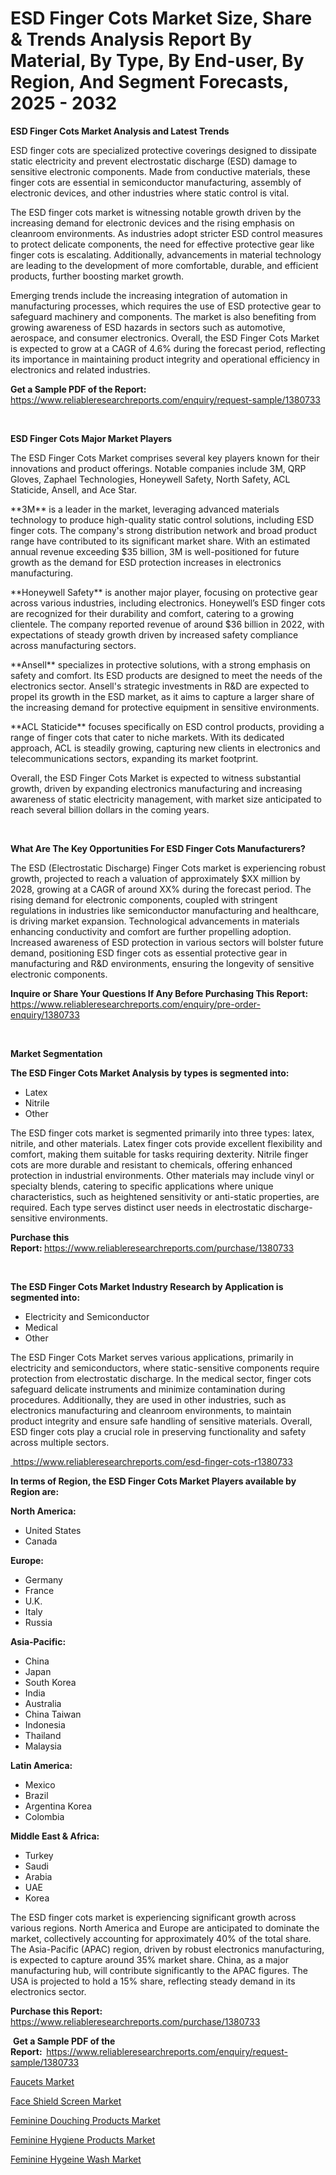 <p><h1>ESD Finger Cots Market Size, Share & Trends Analysis Report By Material, By Type, By End-user, By Region, And Segment Forecasts, 2025 - 2032</h1></p><p><strong>ESD Finger Cots Market Analysis and Latest Trends</strong></p>
<p><p>ESD finger cots are specialized protective coverings designed to dissipate static electricity and prevent electrostatic discharge (ESD) damage to sensitive electronic components. Made from conductive materials, these finger cots are essential in semiconductor manufacturing, assembly of electronic devices, and other industries where static control is vital. </p><p>The ESD finger cots market is witnessing notable growth driven by the increasing demand for electronic devices and the rising emphasis on cleanroom environments. As industries adopt stricter ESD control measures to protect delicate components, the need for effective protective gear like finger cots is escalating. Additionally, advancements in material technology are leading to the development of more comfortable, durable, and efficient products, further boosting market growth.</p><p>Emerging trends include the increasing integration of automation in manufacturing processes, which requires the use of ESD protective gear to safeguard machinery and components. The market is also benefiting from growing awareness of ESD hazards in sectors such as automotive, aerospace, and consumer electronics. Overall, the ESD Finger Cots Market is expected to grow at a CAGR of 4.6% during the forecast period, reflecting its importance in maintaining product integrity and operational efficiency in electronics and related industries.</p></p>
<p><strong>Get a Sample PDF of the Report:&nbsp;</strong> <a href="https://www.reliableresearchreports.com/enquiry/request-sample/1380733?utm_campaign=8&utm_medium=2&utm_source=Github&utm_content=ia&utm_term=05042025&utm_id=esd-finger-cots">https://www.reliableresearchreports.com/enquiry/request-sample/1380733</a></p>
<p>&nbsp;</p>
<p><strong>ESD Finger Cots Major Market Players</strong></p>
<p><p>The ESD Finger Cots Market comprises several key players known for their innovations and product offerings. Notable companies include 3M, QRP Gloves, Zaphael Technologies, Honeywell Safety, North Safety, ACL Staticide, Ansell, and Ace Star.</p><p>**3M** is a leader in the market, leveraging advanced materials technology to produce high-quality static control solutions, including ESD finger cots. The company's strong distribution network and broad product range have contributed to its significant market share. With an estimated annual revenue exceeding $35 billion, 3M is well-positioned for future growth as the demand for ESD protection increases in electronics manufacturing.</p><p>**Honeywell Safety** is another major player, focusing on protective gear across various industries, including electronics. Honeywell’s ESD finger cots are recognized for their durability and comfort, catering to a growing clientele. The company reported revenue of around $36 billion in 2022, with expectations of steady growth driven by increased safety compliance across manufacturing sectors.</p><p>**Ansell** specializes in protective solutions, with a strong emphasis on safety and comfort. Its ESD products are designed to meet the needs of the electronics sector. Ansell's strategic investments in R&D are expected to propel its growth in the ESD market, as it aims to capture a larger share of the increasing demand for protective equipment in sensitive environments.</p><p>**ACL Staticide** focuses specifically on ESD control products, providing a range of finger cots that cater to niche markets. With its dedicated approach, ACL is steadily growing, capturing new clients in electronics and telecommunications sectors, expanding its market footprint.</p><p>Overall, the ESD Finger Cots Market is expected to witness substantial growth, driven by expanding electronics manufacturing and increasing awareness of static electricity management, with market size anticipated to reach several billion dollars in the coming years.</p></p>
<p>&nbsp;</p>
<p><strong>What Are The Key Opportunities For ESD Finger Cots Manufacturers?</strong></p>
<p><p>The ESD (Electrostatic Discharge) Finger Cots market is experiencing robust growth, projected to reach a valuation of approximately $XX million by 2028, growing at a CAGR of around XX% during the forecast period. The rising demand for electronic components, coupled with stringent regulations in industries like semiconductor manufacturing and healthcare, is driving market expansion. Technological advancements in materials enhancing conductivity and comfort are further propelling adoption. Increased awareness of ESD protection in various sectors will bolster future demand, positioning ESD finger cots as essential protective gear in manufacturing and R&D environments, ensuring the longevity of sensitive electronic components.</p></p>
<p><strong>Inquire or Share Your Questions If Any Before Purchasing This Report:</strong> <a href="https://www.reliableresearchreports.com/enquiry/pre-order-enquiry/1380733?utm_campaign=8&utm_medium=2&utm_source=Github&utm_content=ia&utm_term=05042025&utm_id=esd-finger-cots">https://www.reliableresearchreports.com/enquiry/pre-order-enquiry/1380733</a></p>
<p>&nbsp;</p>
<p><strong>Market Segmentation</strong></p>
<p><strong>The ESD Finger Cots Market Analysis by types is segmented into:</strong></p>
<p><ul><li>Latex</li><li>Nitrile</li><li>Other</li></ul></p>
<p><p>The ESD finger cots market is segmented primarily into three types: latex, nitrile, and other materials. Latex finger cots provide excellent flexibility and comfort, making them suitable for tasks requiring dexterity. Nitrile finger cots are more durable and resistant to chemicals, offering enhanced protection in industrial environments. Other materials may include vinyl or specialty blends, catering to specific applications where unique characteristics, such as heightened sensitivity or anti-static properties, are required. Each type serves distinct user needs in electrostatic discharge-sensitive environments.</p></p>
<p><strong>Purchase this Report:&nbsp;</strong><a href="https://www.reliableresearchreports.com/purchase/1380733?utm_campaign=8&utm_medium=2&utm_source=Github&utm_content=ia&utm_term=05042025&utm_id=esd-finger-cots">https://www.reliableresearchreports.com/purchase/1380733</a></p>
<p>&nbsp;</p>
<p><strong>The ESD Finger Cots Market Industry Research by Application is segmented into:</strong></p>
<p><ul><li>Electricity and Semiconductor</li><li>Medical</li><li>Other</li></ul></p>
<p><p>The ESD Finger Cots Market serves various applications, primarily in electricity and semiconductors, where static-sensitive components require protection from electrostatic discharge. In the medical sector, finger cots safeguard delicate instruments and minimize contamination during procedures. Additionally, they are used in other industries, such as electronics manufacturing and cleanroom environments, to maintain product integrity and ensure safe handling of sensitive materials. Overall, ESD finger cots play a crucial role in preserving functionality and safety across multiple sectors.</p></p>
<p><a href="https://www.reliableresearchreports.com/esd-finger-cots-r1380733?utm_campaign=8&utm_medium=2&utm_source=Github&utm_content=ia&utm_term=05042025&utm_id=esd-finger-cots">&nbsp;https://www.reliableresearchreports.com/esd-finger-cots-r1380733</a></p>
<p><strong>In terms of Region, the ESD Finger Cots Market Players available by Region are:</strong></p>
<p>
    <p> <strong> North America: </strong>
        <ul>
            <li>United States</li>
            <li>Canada</li>
        </ul>
        </p> 
    <p> <strong> Europe: </strong>
        <ul>
            <li>Germany</li>
            <li>France</li>
            <li>U.K.</li>
            <li>Italy</li>
            <li>Russia</li>
        </ul>
        </p> 
    <p> <strong> Asia-Pacific: </strong>
        <ul>
            <li>China</li>
            <li>Japan</li>
            <li>South Korea</li>
            <li>India</li>
            <li>Australia</li>
            <li>China Taiwan</li>
            <li>Indonesia</li>
            <li>Thailand</li>
            <li>Malaysia</li>
        </ul>
        </p> 
    <p> <strong> Latin America: </strong>
        <ul>
            <li>Mexico</li>
            <li>Brazil</li>
            <li>Argentina Korea</li>
            <li>Colombia</li>
        </ul>
        </p> 
    <p> <strong> Middle East & Africa: </strong>
        <ul>
            <li>Turkey</li>
            <li>Saudi</li>
            <li>Arabia</li>
            <li>UAE</li>
            <li>Korea</li>
        </ul>
    </p>
    </p>
<p><p>The ESD finger cots market is experiencing significant growth across various regions. North America and Europe are anticipated to dominate the market, collectively accounting for approximately 40% of the total share. The Asia-Pacific (APAC) region, driven by robust electronics manufacturing, is expected to capture around 35% market share. China, as a major manufacturing hub, will contribute significantly to the APAC figures. The USA is projected to hold a 15% share, reflecting steady demand in its electronics sector.</p></p>
<p><strong>Purchase this Report: </strong><a href="https://www.reliableresearchreports.com/purchase/1380733?utm_campaign=8&utm_medium=2&utm_source=Github&utm_content=ia&utm_term=05042025&utm_id=esd-finger-cots">https://www.reliableresearchreports.com/purchase/1380733</a></p>
<p>&nbsp;<strong>Get a Sample PDF of the Report:&nbsp;&nbsp;</strong><a href="https://www.reliableresearchreports.com/enquiry/request-sample/1380733?utm_campaign=8&utm_medium=2&utm_source=Github&utm_content=ia&utm_term=05042025&utm_id=esd-finger-cots">https://www.reliableresearchreports.com/enquiry/request-sample/1380733</a></p>
<p><strong></strong></p>
<p><p><a href="https://github.com/shpirttangim48/Market-Research-Report-List-1/blob/main/faucets-market.md?utm_campaign=8&utm_medium=2&utm_source=Github&utm_content=ia&utm_term=05042025&utm_id=esd-finger-cots">Faucets Market</a></p><p><a href="https://github.com/lugnabirue/Market-Research-Report-List-1/blob/main/face-shield-screen-market.md?utm_campaign=8&utm_medium=2&utm_source=Github&utm_content=ia&utm_term=05042025&utm_id=esd-finger-cots">Face Shield Screen Market</a></p><p><a href="https://github.com/gakpasulgun/Market-Research-Report-List-1/blob/main/feminine-douching-products-market.md?utm_campaign=8&utm_medium=2&utm_source=Github&utm_content=ia&utm_term=05042025&utm_id=esd-finger-cots">Feminine Douching Products Market</a></p><p><a href="https://github.com/kitkaeberz5z/Market-Research-Report-List-1/blob/main/feminine-hygiene-products-market.md?utm_campaign=8&utm_medium=2&utm_source=Github&utm_content=ia&utm_term=05042025&utm_id=esd-finger-cots">Feminine Hygiene Products Market</a></p><p><a href="https://github.com/snelldimkeod/Market-Research-Report-List-1/blob/main/feminine-hygeine-wash-market.md?utm_campaign=8&utm_medium=2&utm_source=Github&utm_content=ia&utm_term=05042025&utm_id=esd-finger-cots">Feminine Hygeine Wash Market</a></p></p>